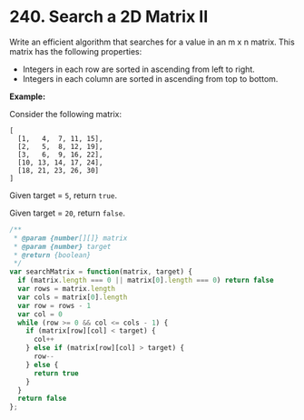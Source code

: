 # 240. Search a 2D Matrix II

Write an efficient algorithm that searches for a value in an m x n matrix. This matrix has the following properties:

- Integers in each row are sorted in ascending from left to right.
- Integers in each column are sorted in ascending from top to bottom.

**Example:**

Consider the following matrix:
```
[
  [1,   4,  7, 11, 15],
  [2,   5,  8, 12, 19],
  [3,   6,  9, 16, 22],
  [10, 13, 14, 17, 24],
  [18, 21, 23, 26, 30]
]
```
Given target = `5`, return `true`.

Given target = `20`, return `false`.


```javascript
/**
 * @param {number[][]} matrix
 * @param {number} target
 * @return {boolean}
 */
var searchMatrix = function(matrix, target) {
  if (matrix.length === 0 || matrix[0].length === 0) return false
  var rows = matrix.length
  var cols = matrix[0].length
  var row = rows - 1
  var col = 0
  while (row >= 0 && col <= cols - 1) {
    if (matrix[row][col] < target) {
      col++
    } else if (matrix[row][col] > target) {
      row--
    } else {
      return true
    }
  }
  return false
};
```
